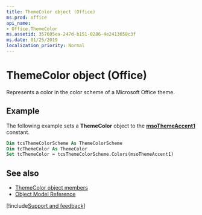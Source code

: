 ```yaml
---
title: ThemeColor object (Office)
ms.prod: office
api_name:
- Office.ThemeColor
ms.assetid: 357605ea-247d-b151-0286-4e2413658c3f
ms.date: 01/25/2019
localization_priority: Normal
---
```



# ThemeColor object (Office)

Represents a color in the color scheme of a Microsoft Office theme.


## Example

The following example sets a **ThemeColor** object to the **[msoThemeAccent1](office.msothemecolorschemeindex.md)** constant.


```vb
Dim tcsThemeColorScheme As ThemeColorScheme 
Dim tcThemeColor As ThemeColor 
Set tcThemeColor = tcsThemeColorScheme.Colors(msoThemeAccent1)
```


## See also

- [ThemeColor object members](overview/Library-Reference/themecolor-members-office.md)
- [Object Model Reference](overview/Library-Reference/reference-object-library-reference-for-office.md)




[!include[Support and feedback](~/includes/feedback-boilerplate.md)]